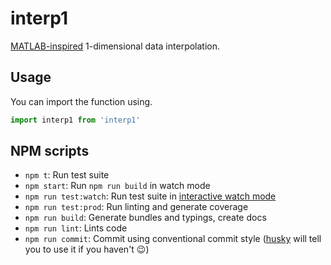 # interp1

[MATLAB-inspired](https://www.mathworks.com/help/matlab/ref/interp1.html) 1-dimensional data interpolation.

## Usage

You can import the function using.

```javascript
import interp1 from 'interp1'
```

<!-- TODO: Add usage instructions -->

## NPM scripts

 - `npm t`: Run test suite
 - `npm start`: Run `npm run build` in watch mode
 - `npm run test:watch`: Run test suite in [interactive watch mode](http://facebook.github.io/jest/docs/cli.html#watch)
 - `npm run test:prod`: Run linting and generate coverage
 - `npm run build`: Generate bundles and typings, create docs
 - `npm run lint`: Lints code
 - `npm run commit`: Commit using conventional commit style ([husky](https://github.com/typicode/husky) will tell you to use it if you haven't :wink:)
